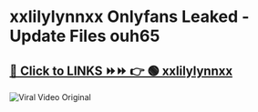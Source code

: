
 # xxlilylynnxx Onlyfans Leaked - Update Files ouh65

## <h2><a href="https://clipsfans.com/xxlilylynnxx&ref=git">🔗 Click to LINKS ⏩⏩ 👉 🟢 xxlilylynnxx </a></h2>

<a href="https://clipsfans.com/xxlilylynnxx&ref=git" rel="nofollow" data-target="animated-image.originalLink"><img src="https://i.ibb.co.com/xMMVF88/686577567.gif" alt="Viral Video Original" style="max-width: 100%; display: inline-block;" data-target="animated-image.originalImage"></a>

